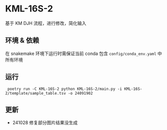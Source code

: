 # KML-16S-2

基于 KM DJH 流程，进行修改，简化输入

## 环境 & 依赖

在 snakemake 环境下运行时需保证当前 conda 包含 `config/conda_env.yaml` 中所有环境

## 运行

```
 poetry run -C KML-16S-2 python KML-16S-2/main.py -i KML-16S-2/template/sample_table.tsv -o 24091902
```

## 更新

- 241028 修复部分图片结果没生成